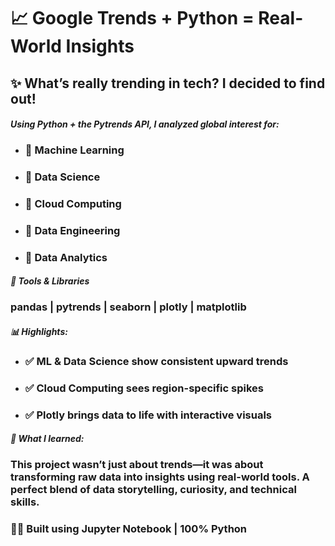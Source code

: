 # **📈 Google Trends + Python = Real-World Insights**

## **✨ What’s really trending in tech? I decided to find out!**


#### *Using Python + the Pytrends API, I analyzed global interest for:*
- ### **🔹 Machine Learning**
- ### **🔹 Data Science**
- ### **🔹 Cloud Computing**
- ### **🔹 Data Engineering**
- ### **🔹 Data Analytics**

#### *🚀 Tools & Libraries*

### **pandas | pytrends | seaborn | plotly | matplotlib**


#### *📊 Highlights:*
- ### **✅ ML & Data Science show consistent upward trends**
- ### **✅ Cloud Computing sees region-specific spikes**
- ### **✅ Plotly brings data to life with interactive visuals**


#### *🧠 What I learned:*

### **This project wasn’t just about trends—it was about transforming raw data into insights using real-world tools. A perfect blend of data storytelling, curiosity, and technical skills.**


### **👨‍💻 Built using Jupyter Notebook | 100% Python**
